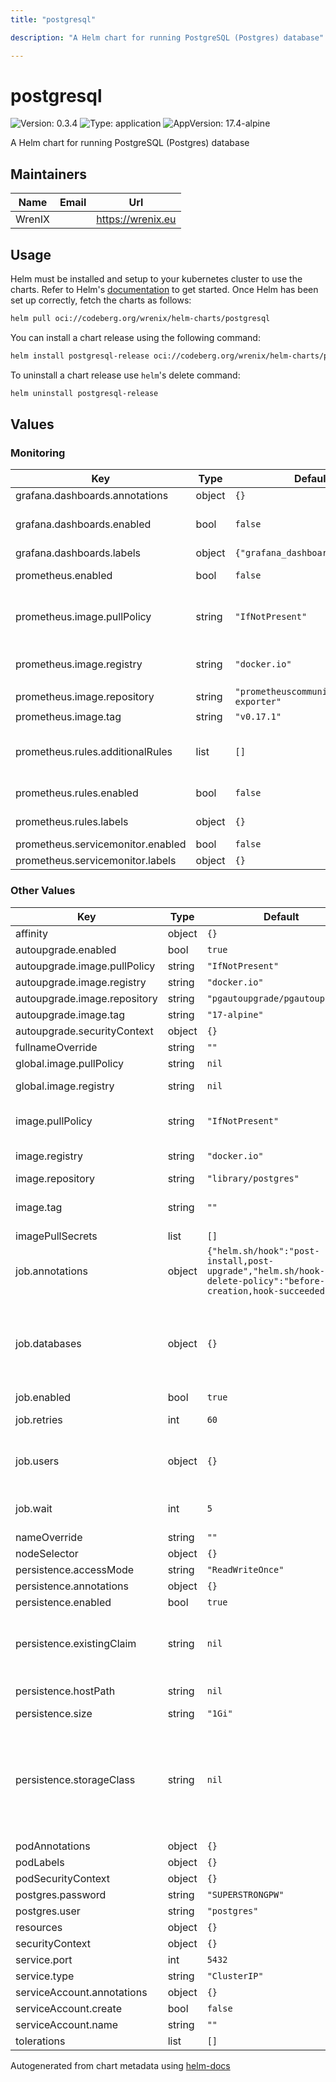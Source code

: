 ```yaml
---
title: "postgresql"

description: "A Helm chart for running PostgreSQL (Postgres) database"

---
```


# postgresql

![Version: 0.3.4](https://img.shields.io/badge/Version-0.3.4-informational?style=flat-square) ![Type: application](https://img.shields.io/badge/Type-application-informational?style=flat-square) ![AppVersion: 17.4-alpine](https://img.shields.io/badge/AppVersion-17.4--alpine-informational?style=flat-square)

A Helm chart for running PostgreSQL (Postgres) database

## Maintainers

| Name | Email | Url |
| ---- | ------ | --- |
| WrenIX |  | <https://wrenix.eu> |

## Usage

Helm must be installed and setup to your kubernetes cluster to use the charts.
Refer to Helm's [documentation](https://helm.sh/docs) to get started.
Once Helm has been set up correctly, fetch the charts as follows:

```bash
helm pull oci://codeberg.org/wrenix/helm-charts/postgresql
```

You can install a chart release using the following command:

```bash
helm install postgresql-release oci://codeberg.org/wrenix/helm-charts/postgresql --values values.yaml
```

To uninstall a chart release use `helm`'s delete command:

```bash
helm uninstall postgresql-release
```

## Values

### Monitoring

| Key | Type | Default | Description |
|-----|------|---------|-------------|
| grafana.dashboards.annotations | object | `{}` | label of configmap |
| grafana.dashboards.enabled | bool | `false` | deploy grafana dashboard in configmap |
| grafana.dashboards.labels | object | `{"grafana_dashboard":"1"}` | label of configmap |
| prometheus.enabled | bool | `false` | add prometheus exporter sidecar |
| prometheus.image.pullPolicy | string | `"IfNotPresent"` | This sets the pull policy for images. (could be overwritten by global.image.pullPolicy) |
| prometheus.image.registry | string | `"docker.io"` | image registry (could be overwritten by global.image.registry) |
| prometheus.image.repository | string | `"prometheuscommunity/postgres-exporter"` | image repository |
| prometheus.image.tag | string | `"v0.17.1"` | image tag |
| prometheus.rules.additionalRules | list | `[]` | add own rules to prometheusrules (current no default alertrules are provided) |
| prometheus.rules.enabled | bool | `false` | deploy prometheusrules |
| prometheus.rules.labels | object | `{}` | labels of prometheusrule |
| prometheus.servicemonitor.enabled | bool | `false` | deploy servicemonitor |
| prometheus.servicemonitor.labels | object | `{}` | label of servicemonitor |

### Other Values

| Key | Type | Default | Description |
|-----|------|---------|-------------|
| affinity | object | `{}` |  |
| autoupgrade.enabled | bool | `true` |  |
| autoupgrade.image.pullPolicy | string | `"IfNotPresent"` |  |
| autoupgrade.image.registry | string | `"docker.io"` |  |
| autoupgrade.image.repository | string | `"pgautoupgrade/pgautoupgrade"` |  |
| autoupgrade.image.tag | string | `"17-alpine"` |  |
| autoupgrade.securityContext | object | `{}` |  |
| fullnameOverride | string | `""` |  |
| global.image.pullPolicy | string | `nil` | if set it will overwrite all pullPolicy |
| global.image.registry | string | `nil` | if set it will overwrite all registry entries |
| image.pullPolicy | string | `"IfNotPresent"` | This sets the pull policy for images. (could be overwritten by global.image.pullPolicy) |
| image.registry | string | `"docker.io"` | image registry (could be overwritten by global.image.registry) |
| image.repository | string | `"library/postgres"` | image repository |
| image.tag | string | `""` | image tag - Overrides the image tag whose default is the chart appVersion. |
| imagePullSecrets | list | `[]` |  |
| job.annotations | object | `{"helm.sh/hook":"post-install,post-upgrade","helm.sh/hook-delete-policy":"before-hook-creation,hook-succeeded"}` | Annotations (usefull to delete job by helm afterwards) |
| job.databases | object | `{}` | Bootstrap databases into postgresql server. When databases already exists, they will stay untouched.  databases:  "name_of_database":    owner: "existing_user_which_will_get_grant"    additionalParams: "" # Optional |
| job.enabled | bool | `true` | Enable database bootstrapping. |
| job.retries | int | `60` | Amount of retries while waiting for postgresql server is available. |
| job.users | object | `{}` | Bootstrap users into postgresql server. When users already exists, they will stay untouched.  users:   username: RandomPassword0#" |
| job.wait | int | `5` | Time to wait in each wait in each iteration until postgresql server is available. |
| nameOverride | string | `""` |  |
| nodeSelector | object | `{}` |  |
| persistence.accessMode | string | `"ReadWriteOnce"` |  |
| persistence.annotations | object | `{}` |  |
| persistence.enabled | bool | `true` |  |
| persistence.existingClaim | string | `nil` | A manually managed Persistent Volume and Claim Requires persistence.enabled: true If defined, PVC must be created manually before volume will be bound |
| persistence.hostPath | string | `nil` | Do not create an PVC, direct use hostPath in Pod |
| persistence.size | string | `"1Gi"` |  |
| persistence.storageClass | string | `nil` | Persistent Volume Storage Class If defined, storageClassName: <storageClass> If set to "-", storageClassName: "", which disables dynamic provisioning If undefined (the default) or set to null, no storageClassName spec is   set, choosing the default provisioner.  (gp2 on AWS, standard on   GKE, AWS & OpenStack) |
| podAnnotations | object | `{}` |  |
| podLabels | object | `{}` |  |
| podSecurityContext | object | `{}` |  |
| postgres.password | string | `"SUPERSTRONGPW"` | Database password. |
| postgres.user | string | `"postgres"` | Database user. |
| resources | object | `{}` |  |
| securityContext | object | `{}` |  |
| service.port | int | `5432` |  |
| service.type | string | `"ClusterIP"` |  |
| serviceAccount.annotations | object | `{}` |  |
| serviceAccount.create | bool | `false` |  |
| serviceAccount.name | string | `""` |  |
| tolerations | list | `[]` |  |

Autogenerated from chart metadata using [helm-docs](https://github.com/norwoodj/helm-docs)

